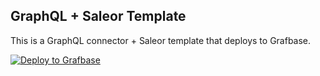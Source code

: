 ## GraphQL + Saleor Template

This is a GraphQL connector + Saleor template that deploys to Grafbase.

[![Deploy to Grafbase](https://grafbase.com/button)](https://grafbase.com/new/configure?template=Shopify&source=https%3A%2F%2Fgithub.com%2Fgrafbase%2Fgrafbase%2Ftree%2Fmain%2Ftemplates%2Fgraphql-shopify)
